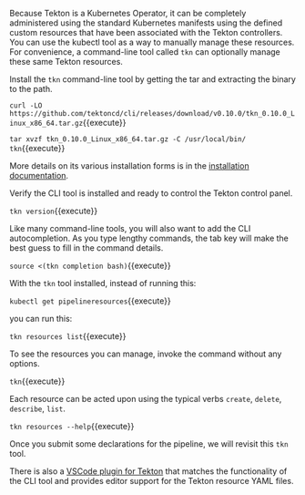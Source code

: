 Because Tekton is a Kubernetes Operator, it can be completely administered using the standard Kubernetes manifests using the defined custom resources that have been associated with the Tekton controllers. You can use the kubectl tool as a way to manually manage these resources. For convenience, a command-line tool called `tkn` can optionally manage these same Tekton resources.

Install the `tkn` command-line tool by getting the tar and extracting the binary to the path.

`curl -LO https://github.com/tektoncd/cli/releases/download/v0.10.0/tkn_0.10.0_Linux_x86_64.tar.gz`{{execute}}

`tar xvzf tkn_0.10.0_Linux_x86_64.tar.gz -C /usr/local/bin/ tkn`{{execute}}

More details on its various installation forms is in the [installation documentation](https://github.com/tektoncd/cli).

Verify the CLI tool is installed and ready to control the Tekton control panel.

`tkn version`{{execute}}

Like many command-line tools, you will also want to add the CLI autocompletion. As you type lengthy commands, the tab key will make the best guess to fill in the command details.

`source <(tkn completion bash)`{{execute}}

With the `tkn` tool installed, instead of running this:

`kubectl get pipelineresources`{{execute}}

you can run this:

`tkn resources list`{{execute}}

To see the resources you can manage, invoke the command without any options.

`tkn`{{execute}}

Each resource can be acted upon using the typical verbs `create`, `delete`, `describe`, `list`.

`tkn resources --help`{{execute}}

Once you submit some declarations for the pipeline, we will revisit this `tkn` tool.

There is also a [VSCode plugin for Tekton](https://github.com/redhat-developer/vscode-tekton) that matches the functionality of the CLI tool and provides editor support for the Tekton resource YAML files.
